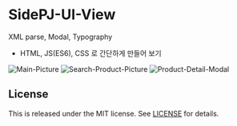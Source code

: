 # SidePJ-UI-View
XML parse, Modal, Typography

- HTML, JS(ES6), CSS 로 간단하게 만들어 보기

<img src="../assets/img/GIF01.gif" alt="Main-Picture" />

<img src="../assets/img/GIF02.gif" alt="Search-Product-Picture" />

<img src="../assets/img/GIF03.gif" alt="Product-Detail-Modal" />

License
---
This is released under the MIT license. See [LICENSE](LICENSE) for details.

